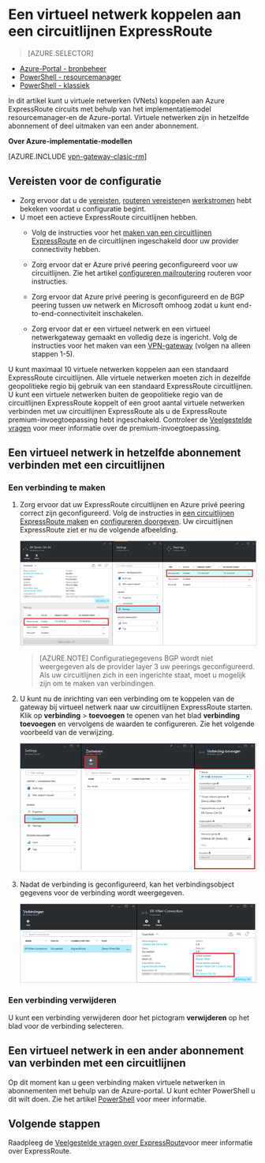 <properties
   pageTitle="Een virtueel netwerk koppelen aan een circuitlijnen ExpressRoute met behulp van het implementatiemodel resourcemanager-en de portal van Azure | Microsoft Azure"
   description="Dit document bevat een overzicht van het virtuele netwerken (VNets) koppelen aan ExpressRoute circuits."
   services="expressroute"
   documentationCenter="na"
   authors="cherylmc"
   manager="carmonm"
   editor=""
   tags="azure-resource-manager"/>
<tags
   ms.service="expressroute"
   ms.devlang="na"
   ms.topic="article"
   ms.tgt_pltfrm="na"
   ms.workload="infrastructure-services"
   ms.date="10/10/2016"
   ms.author="cherylmc" />

# <a name="link-a-virtual-network-to-an-expressroute-circuit"></a>Een virtueel netwerk koppelen aan een circuitlijnen ExpressRoute

> [AZURE.SELECTOR]
- [Azure-Portal - bronbeheer](expressroute-howto-linkvnet-portal-resource-manager.md)
- [PowerShell - resourcemanager](expressroute-howto-linkvnet-arm.md)
- [PowerShell - klassiek](expressroute-howto-linkvnet-classic.md)



In dit artikel kunt u virtuele netwerken (VNets) koppelen aan Azure ExpressRoute circuits met behulp van het implementatiemodel resourcemanager-en de Azure-portal. Virtuele netwerken zijn in hetzelfde abonnement of deel uitmaken van een ander abonnement.


**Over Azure-implementatie-modellen**

[AZURE.INCLUDE [vpn-gateway-clasic-rm](../../includes/vpn-gateway-classic-rm-include.md)]

## <a name="configuration-prerequisites"></a>Vereisten voor de configuratie

- Zorg ervoor dat u de [vereisten](expressroute-prerequisites.md), [routeren vereisten](expressroute-routing.md)en [werkstromen](expressroute-workflows.md) hebt bekeken voordat u configuratie begint.
- U moet een actieve ExpressRoute circuitlijnen hebben.
    - Volg de instructies voor het [maken van een circuitlijnen ExpressRoute](expressroute-howto-circuit-arm.md) en de circuitlijnen ingeschakeld door uw provider connectivity hebben.

    - Zorg ervoor dat er Azure privé peering geconfigureerd voor uw circuitlijnen. Zie het artikel [configureren mailroutering](expressroute-howto-routing-portal-resource-manager.md) routeren voor instructies.

    - Zorg ervoor dat Azure privé peering is geconfigureerd en de BGP peering tussen uw netwerk en Microsoft omhoog zodat u kunt end-to-end-connectiviteit inschakelen.

    - Zorg ervoor dat er een virtueel netwerk en een virtueel netwerkgateway gemaakt en volledig deze is ingericht. Volg de instructies voor het maken van een [VPN-gateway](../articles/vpn-gateway/vpn-gateway-howto-site-to-site-resource-manager-portal.md) (volgen na alleen stappen 1-5).

U kunt maximaal 10 virtuele netwerken koppelen aan een standaard ExpressRoute circuitlijnen. Alle virtuele netwerken moeten zich in dezelfde geopolitieke regio bij gebruik van een standaard ExpressRoute circuitlijnen. U kunt een virtuele netwerken buiten de geopolitieke regio van de circuitlijnen ExpressRoute koppelt of een groot aantal virtuele netwerken verbinden met uw circuitlijnen ExpressRoute als u de ExpressRoute premium-invoegtoepassing hebt ingeschakeld. Controleer de [Veelgestelde vragen](expressroute-faqs.md) voor meer informatie over de premium-invoegtoepassing.

## <a name="connect-a-virtual-network-in-the-same-subscription-to-a-circuit"></a>Een virtueel netwerk in hetzelfde abonnement verbinden met een circuitlijnen


### <a name="to-create-a-connection"></a>Een verbinding te maken

1. Zorg ervoor dat uw ExpressRoute circuitlijnen en Azure privé peering correct zijn geconfigureerd. Volg de instructies in [een circuitlijnen ExpressRoute maken](expressroute-howto-circuit-arm.md) en [configureren doorgeven](expressroute-howto-routing-arm.md). Uw circuitlijnen ExpressRoute ziet er nu de volgende afbeelding.

    ![ExpressRoute circuitlijnen schermafbeelding](./media/expressroute-howto-linkvnet-portal-resource-manager/routing1.png)

    >[AZURE.NOTE] Configuratiegegevens BGP wordt niet weergegeven als de provider layer 3 uw peerings geconfigureerd. Als uw circuitlijnen zich in een ingerichte staat, moet u mogelijk zijn om te maken van verbindingen.

2. U kunt nu de inrichting van een verbinding om te koppelen van de gateway bij virtueel netwerk naar uw circuitlijnen ExpressRoute starten. Klik op **verbinding** > **toevoegen** te openen van het blad **verbinding toevoegen** en vervolgens de waarden te configureren. Zie het volgende voorbeeld van de verwijzing.


    ![Schermafbeelding van de verbinding toevoegen](./media/expressroute-howto-linkvnet-portal-resource-manager/samesub1.png)  


3. Nadat de verbinding is geconfigureerd, kan het verbindingsobject gegevens voor de verbinding wordt weergegeven.

    ![Schermafbeelding van de verbinding-object](./media/expressroute-howto-linkvnet-portal-resource-manager/samesub2.png)


### <a name="to-delete-a-connection"></a>Een verbinding verwijderen

U kunt een verbinding verwijderen door het pictogram **verwijderen** op het blad voor de verbinding selecteren.

## <a name="connect-a-virtual-network-in-a-different-subscription-to-a-circuit"></a>Een virtueel netwerk in een ander abonnement van verbinden met een circuitlijnen

Op dit moment kan u geen verbinding maken virtuele netwerken in abonnementen met behulp van de Azure-portal. U kunt echter PowerShell u dit wilt doen. Zie het artikel [PowerShell](expressroute-howto-linkvnet-arm.md) voor meer informatie.

## <a name="next-steps"></a>Volgende stappen

Raadpleeg de [Veelgestelde vragen over ExpressRoute](expressroute-faqs.md)voor meer informatie over ExpressRoute.
